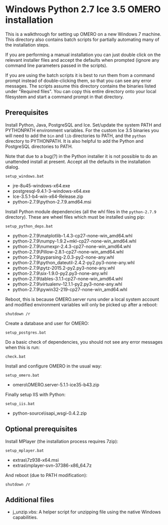 Windows Python 2.7 Ice 3.5 OMERO installation
=============================================

This is a walkthrough for setting up OMERO on a new Windows 7 machine. This directory also contains batch scripts for partially automating many of the installation steps.

If you are performing a manual installation you can just double click on the relevant installer files and accept the defaults when prompted (ignore any command line parameters passed in the scripts).

If you are using the batch scripts it is best to run them from a command prompt instead of double-clicking them, so that you can see any error messages. The scripts assume this directory contains the binaries listed under "Required files". You can copy this entire directory onto your local filesystem and start a command prompt in that directory.


Prerequisites
-------------

Install Python, Java, PostgreSQL and Ice. Set/update the system PATH and PYTHONPATH environment variables. For the custom Ice 3.5 binaries you will need to add the `bin` and `lib` directories to PATH, and the `python` directory to PYTHONPATH. It is also helpful to add the Python and PostgreSQL directories to PATH.

Note that due to a bug(?) in the Python installer it is not possible to do an unattended install at present. Accept all the defaults in the installation dialog.

    setup_windows.bat

- jre-8u45-windows-x64.exe
- postgresql-9.4.1-3-windows-x64.exe
- Ice-3.5.1-b4-win-x64-Release.zip
- python-2.7.9\python-2.7.9.amd64.msi

Install Python module dependencies (all the whl files in the `python-2.7.9` directory). These are wheel files which must be installed using pip:

    setup_python_deps.bat

- python-2.7.9\matplotlib-1.4.3-cp27-none-win_amd64.whl
- python-2.7.9\numpy-1.9.2+mkl-cp27-none-win_amd64.whl
- python-2.7.9\numexpr-2.4.3-cp27-none-win_amd64.whl
- python-2.7.9\Pillow-2.8.1-cp27-none-win_amd64.whl
- python-2.7.9\pyparsing-2.0.3-py2-none-any.whl
- python-2.7.9\python_dateutil-2.4.2-py2.py3-none-any.whl
- python-2.7.9\pytz-2015.2-py2.py3-none-any.whl
- python-2.7.9\six-1.9.0-py2.py3-none-any.whl
- python-2.7.9\tables-3.1.1-cp27-none-win_amd64.whl
- python-2.7.9\virtualenv-12.1.1-py2.py3-none-any.whl
- python-2.7.9\pywin32-219-cp27-none-win_amd64.whl

Reboot, this is because OMERO.server runs under a local system account and modified environment variables will only be picked up after a reboot:

    shutdown /r

Create a database and user for OMERO:

    setup_postgres.bat

Do a basic check of dependencies, you should not see any error messages when this is run:

    check.bat

Install and configure OMERO in the usual way:

    setup_omero.bat

- omero\OMERO.server-5.1.1-ice35-b43.zip

Finally setup IIS with Python:

    setup_iis.bat

- python-source\isapi_wsgi-0.4.2.zip

Optional prerequisites
----------------------

Install MPlayer (the installation process requires 7zip):

    setup_mplayer.bat

- extras\7z938-x64.msi
- extras\mplayer-svn-37386-x86_64.7z

And reboot (due to PATH modification):

    shutdown /r


Additional files
----------------

- j_unzip.vbs: A helper script for unzipping file using the native Windows capabilities.
